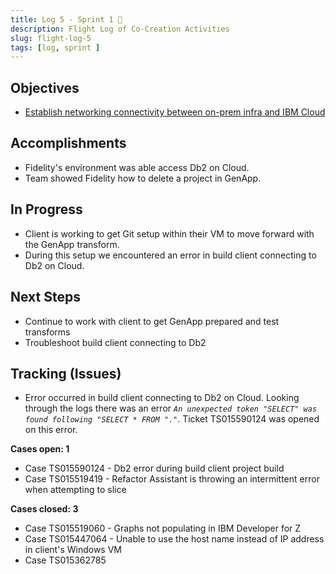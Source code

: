```yaml
---
title: Log 5 - Sprint 1 🛫
description: Flight Log of Co-Creation Activities
slug: flight-log-5
tags: [log, sprint ]
---
```


## Objectives

- [Establish networking connectivity between on-prem infra and IBM Cloud](https://ibm.monday.com/boards/6034898292/pulses/6034898945)

## Accomplishments
- Fidelity's environment was able access Db2 on Cloud.
- Team showed Fidelity how to delete a project in GenApp. 

## In Progress
- Client is working to get Git setup within their VM to move forward with the GenApp transform.
- During this setup we encountered an error in build client connecting to Db2 on Cloud.


## Next Steps
- Continue to work with client to get GenApp prepared and test transforms
- Troubleshoot build client connecting to Db2


## Tracking (Issues)

- Error occurred in build client connecting to Db2 on Cloud. Looking through the logs there was an error _`An unexpected token "SELECT" was found following "SELECT * FROM "."`_. Ticket TS015590124 was opened on this error. 

**Cases open: 1**
  - Case TS015590124 - Db2 error during build client project build
  - Case TS015519419 - Refactor Assistant is throwing an intermittent error when attempting to slice

**Cases closed: 3**
  - Case TS015519060 - Graphs not populating in IBM Developer for Z
  - Case TS015447064 - Unable to use the host name instead of IP address in client's Windows VM
  - Case TS015362785  